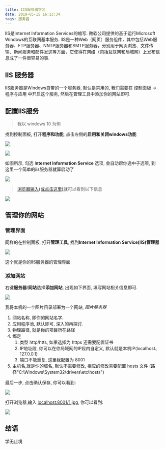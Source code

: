 ```yaml
---
title: IIS服务器学习
date: 2019-05-15 16:13:34
tags: 服务器
---
```


IIS是Internet Information Services的缩写. 微软公司提供的基于运行Microsoft Windows的互联网基本服务. IIS是一种Web（网页）服务组件，其中包括Web服务器、FTP服务器、NNTP服务器和SMTP服务器，分别用于网页浏览、文件传输、新闻服务和邮件发送等方面，它使得在网络（包括互联网和局域网）上发布信息成了一件很容易的事.

## IIS 服务器

IIS服务器是Windows自带的一个服务器, 默认是禁用的, 我们需要在 控制面板 -> 程序与应用 中开启这个服务, 然后在管理工具中添加你的网站即可.

## 配置IIS服务

> 我以 windows 10 为例

找到控制面板, 打开**程序和功能**, 点击左侧的**启用和关闭windows功能**

![ ](./iis_01.png)

![ ](./iis_02.png)

如图所示, 勾选 **Internet Information Service** 选项, 会自动帮你选中子选项, 到这里一个简单的iis服务器就算启动了

![ ](./iis_03.png)

> [浏览器输入(或点击这里)](http://localhost)就可以看到以下信息

![ ](./iis_04.png)

## 管理你的网站

### 管理界面

同样的在控制面板, 打开**管理工具**, 找到**Internet Information Service(IIS)管理器**

![ ](./iis_05.png)

这个就是你的IIS服务器的管理界面

### 添加网站

右键**服务器**/**网站**选择**添加网站**, 出现如下界面, 填写网站相关信息即可.

![ ](./iis_06.png)

我将本机的一个图片目录部署为一个网站, *图片服务器*

1. 网站名称, 即你的网站名字.
2. 应用程序池, 默认即可, 深入的再探讨.
3. 物理路径, 就是你的项目所在路径
4. 绑定
   1. 类型 http/htts, 如果选择为 https 还需要配置证书
   2. IP地址段, 你可以在你局域网的IP段内自定义, 默认就是本机IP(localhost、127.0.0.1)
   3. 端口不能重复, 这里我配置为 8001
5. 主机名,就是你的域名, 默认不需要修改, 相应的修改需要配置 hosts 文件 (路径"C:\Windows\System32\drivers\etc\hosts")

最后一步, 点击确认保存, 你可以看到:

![ ](./iis_07.png)

打开浏览器,输入 [localhost:8001/1.jpg](http://localhost:8001/1.jpg), 你可以看到:

![ ](./iis_08.png)

## 结语

学无止境